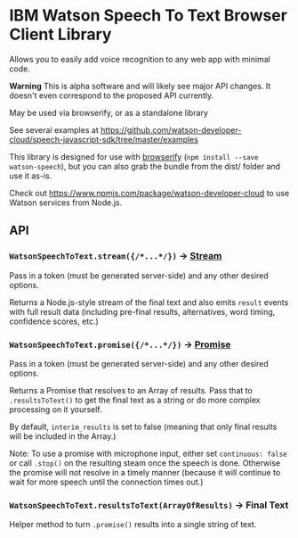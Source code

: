 IBM Watson Speech To Text Browser Client Library
================================================

Allows you to easily add voice recognition to any web app with minimal code. 

**Warning** This is alpha software and will likely see major API changes. It doesn't even correspond to the proposed API currently.

May be used via browserify, or as a standalone library

See several examples at https://github.com/watson-developer-cloud/speech-javascript-sdk/tree/master/examples

This library is designed for use with [browserify](http://browserify.org/) (`npm install --save watson-speech`), but you can also grab the bundle from the 
dist/ folder and use it as-is.

Check out https://www.npmjs.com/package/watson-developer-cloud to use Watson services from Node.js.

## API

### `WatsonSpeechToText.stream({/*...*/})` -> [Stream](https://nodejs.org/api/stream.html)

Pass in a token (must be generated server-side) and any other desired options. 

Returns a Node.js-style stream of the final text and also emits `result` events with full result data 
(including pre-final results, alternatives, word timing, confidence scores, etc.)


### `WatsonSpeechToText.promise({/*...*/})` -> [Promise](https://developer.mozilla.org/en-US/docs/Mozilla/JavaScript_code_modules/Promise.jsm/Promise)

Pass in a token (must be generated server-side) and any other desired options. 

Returns a Promise that resolves to an Array of results. 
Pass that to `.resultsToText()` to get the final text as a string or do more complex processing on it yourself.

By default, `interim_results` is set to false (meaning that only final results will be included in the Array.)

Note: To use a promise with microphone input, either set `continuous: false` or call `.stop()` on the resulting steam once the speech is done. 
Otherwise the promise will not resolve in a timely manner (because it will continue to wait for more speech until the connection times out.)

### `WatsonSpeechToText.resultsToText(ArrayOfResults)` -> Final Text

Helper method to turn `.promise()` results into a single string of text.

